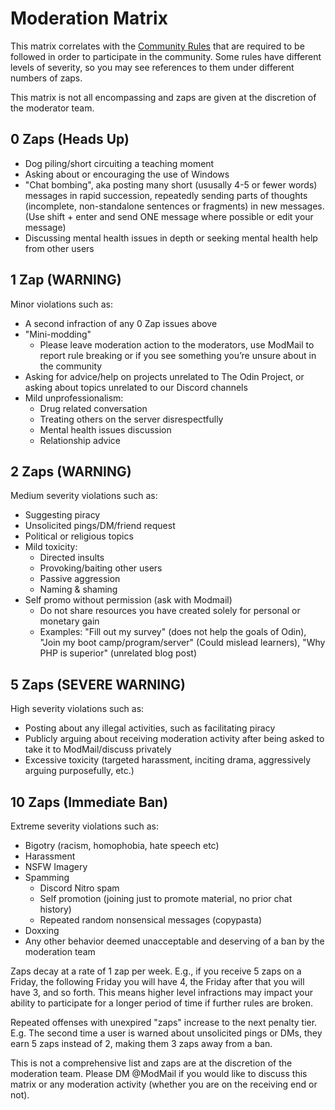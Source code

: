 # Moderation Matrix
This matrix correlates with the [Community Rules](https://www.theodinproject.com/community_rules) that are required to be followed in order to participate in the community. Some rules have different levels of severity, so you may see references to them under different numbers of zaps. 

This matrix is not all encompassing and zaps are given at the discretion of the moderator team.

## 0 Zaps (Heads Up)
- Dog piling/short circuiting a teaching moment
- Asking about or encouraging the use of Windows
- "Chat bombing", aka posting many short (ususally 4-5 or fewer words) messages in rapid succession, repeatedly sending parts of thoughts (incomplete, non-standalone sentences or fragments) in new messages. (Use shift + enter and send ONE message where possible or edit your message) 
- Discussing mental health issues in depth or seeking mental health help from other users

## 1 Zap (WARNING) 
Minor violations such as:
- A second infraction of any 0 Zap issues above
- "Mini-modding"
  - Please leave moderation action to the moderators, use ModMail to report rule breaking or if you see something you’re unsure about in the community
- Asking for advice/help on projects unrelated to The Odin Project, or asking about topics unrelated to our Discord channels
- Mild unprofessionalism:
  - Drug related conversation 
  - Treating others on the server disrespectfully
  - Mental health issues discussion 
  - Relationship advice

## 2 Zaps (WARNING)
Medium severity violations such as: 
- Suggesting piracy 
- Unsolicited pings/DM/friend request 
- Political or religious topics 
- Mild toxicity:
  - Directed insults
  - Provoking/baiting other users
  - Passive aggression
  - Naming & shaming
- Self promo without permission (ask with Modmail)
  - Do not share resources you have created solely for personal or monetary gain
  - Examples: "Fill out my survey" (does not help the goals of Odin), "Join my boot camp/program/server" (Could mislead learners), "Why PHP is superior" (unrelated blog post)

## 5 Zaps (SEVERE WARNING)
High severity violations such as: 
- Posting about any illegal activities, such as facilitating piracy 
- Publicly arguing about receiving moderation activity after being asked to take it to ModMail/discuss privately 
- Excessive toxicity (targeted harassment, inciting drama, aggressively arguing purposefully, etc.) 

## 10 Zaps (Immediate Ban)
Extreme severity violations such as: 
- Bigotry (racism, homophobia, hate speech etc)
- Harassment 
- NSFW Imagery
- Spamming 
  - Discord Nitro spam
  - Self promotion (joining just to promote material, no prior chat history)
  - Repeated random nonsensical messages (copypasta)
- Doxxing 
- Any other behavior deemed unacceptable and deserving of a ban by the moderation team

Zaps decay at a rate of 1 zap per week. E.g., if you receive 5 zaps on a Friday, the following Friday you will have 4, the Friday after that you will have 3, and so forth. This means higher level infractions may impact your ability to participate for a longer period of time if further rules are broken. 

Repeated offenses with unexpired "zaps" increase to the next penalty tier. E.g. The second time a user is warned about unsolicited pings or DMs, they earn 5 zaps instead of 2, making them 3 zaps away from a ban.

This is not a comprehensive list and zaps are at the discretion of the moderation team. Please DM @ModMail if you would like to discuss this matrix or any moderation activity (whether you are on the receiving end or not). 

